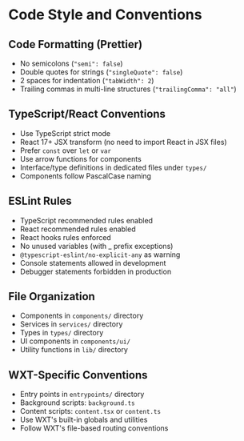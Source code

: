 # Code Style and Conventions

## Code Formatting (Prettier)

- No semicolons (`"semi": false`)
- Double quotes for strings (`"singleQuote": false`)
- 2 spaces for indentation (`"tabWidth": 2`)
- Trailing commas in multi-line structures (`"trailingComma": "all"`)

## TypeScript/React Conventions

- Use TypeScript strict mode
- React 17+ JSX transform (no need to import React in JSX files)
- Prefer `const` over `let` or `var`
- Use arrow functions for components
- Interface/type definitions in dedicated files under `types/`
- Components follow PascalCase naming

## ESLint Rules

- TypeScript recommended rules enabled
- React recommended rules enabled
- React hooks rules enforced
- No unused variables (with \_ prefix exceptions)
- `@typescript-eslint/no-explicit-any` as warning
- Console statements allowed in development
- Debugger statements forbidden in production

## File Organization

- Components in `components/` directory
- Services in `services/` directory
- Types in `types/` directory
- UI components in `components/ui/`
- Utility functions in `lib/` directory

## WXT-Specific Conventions

- Entry points in `entrypoints/` directory
- Background scripts: `background.ts`
- Content scripts: `content.tsx` or `content.ts`
- Use WXT's built-in globals and utilities
- Follow WXT's file-based routing conventions
